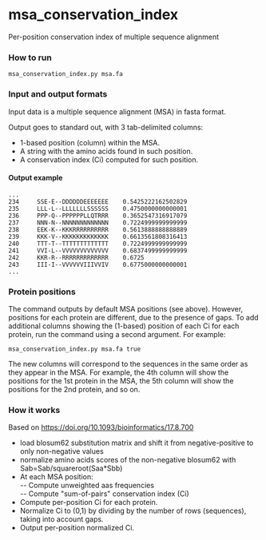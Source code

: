 # msa_conservation_index
Per-position conservation index of multiple sequence alignment

### How to run
```
msa_conservation_index.py msa.fa
```

### Input and output formats

Input data is a multiple sequence alignment (MSA) in fasta format.

Output goes to standard out, with 3 tab-delimited columns:
- 1-based position (column) within the MSA.
- A string with the amino acids found in such position.
- A conservation index (Ci) computed for such position.

#### Output example

```
...
234     SSE-E--DDDDDDEEEEEEE    0.5425222162502829
235     LLL-L--LLLLLLLSSSSSS    0.4750000000000001
236     PPP-Q--PPPPPPLLQTRRR    0.3652547316917079
237     NNN-N--NNNNNNNNNNNNN    0.7224999999999999
238     EEK-K--KKKRRRRRRRRRR    0.5613888888888889
239     KKK-V--KKKKKKKKKKKKK    0.6613561808316413
240     TTT-T--TTTTTTTTTTTTT    0.7224999999999999
241     VVI-L--VVVVVVVVVVVVV    0.6837499999999999
242     KKR-R--RRRRRRRRRRRRR    0.6725
243     III-I--VVVVVVIIIVVIV    0.6775000000000001
...
```

### Protein positions

The command outputs by default MSA positions (see above).
However, positions for each protein are different, due to the presence of gaps.
To add additional columns showing the (1-based) position of each Ci for each protein, run the command using a second argument.
For example:
```
msa_conservation_index.py msa.fa true
```
The new columns will correspond to the sequences in the same order as they appear in the MSA.
For example, the 4th column will show the positions for the 1st protein in the MSA, the 5th column will show the positions for the 2nd protein, and so on.

### How it works

Based on https://doi.org/10.1093/bioinformatics/17.8.700

- load blosum62 substitution matrix and shift it from negative-positive to only non-negative values                                           
- normalize amino acids scores of the non-negative blosum62 with Sab=Sab/squareroot(Saa*Sbb)                                              
- At each MSA position:                                                                            
-- Compute unweighted aas frequencies                                                             
-- Compute "sum-of-pairs" conservation index (Ci)                                                 
- Compute per-position Ci for each protein.
- Normalize Ci to (0,1) by dividing by the number of rows (sequences), taking into account gaps.
- Output per-position normalized Ci.

